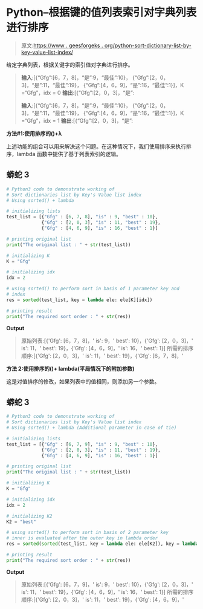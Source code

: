 # Python–根据键的值列表索引对字典列表进行排序

> 原文:[https://www . geesforgeks . org/python-sort-dictionary-list-by-key-value-list-index/](https://www.geeksforgeeks.org/python-sort-dictionaries-list-by-keys-value-list-index/)

给定字典列表，根据关键字的索引值对字典进行排序。

> **输入**:[{“Gfg”:[6，7，8]，“是”:9，“最佳”:10}，
> {“Gfg”:[2，0，3]，“是”:11，“最佳”:19}，
> {“Gfg”:[4，6，9]，“是”:16，“最佳”:1}]，K =“Gfg”，idx = 0
> **输出**:[{“Gfg”:[2，0，3]，“是”:
> 
> **输入**:[{“Gfg”:[6，7，8]，“是”:9，“最佳”:10}，
> {“Gfg”:[2，0，3]，“是”:11，“最佳”:19}，
> {“Gfg”:[4，6，9]，“是”:16，“最佳”:1}]，K =“Gfg”，idx = 1
> **输出**:[{“Gfg”:[2，0，3]，“是”:

**方法#1:使用排序的()+λ**

上述功能的组合可以用来解决这个问题。在这种情况下，我们使用排序来执行排序，lambda 函数中提供了基于列表索引的逻辑。

## 蟒蛇 3

```py
# Python3 code to demonstrate working of 
# Sort dictionaries list by Key's Value list index
# Using sorted() + lambda

# initializing lists
test_list = [{"Gfg" : [6, 7, 8], "is" : 9, "best" : 10}, 
             {"Gfg" : [2, 0, 3], "is" : 11, "best" : 19},
             {"Gfg" : [4, 6, 9], "is" : 16, "best" : 1}]

# printing original list
print("The original list : " + str(test_list))

# initializing K 
K = "Gfg"

# initializing idx 
idx = 2

# using sorted() to perform sort in basis of 1 parameter key and 
# index
res = sorted(test_list, key = lambda ele: ele[K][idx])

# printing result 
print("The required sort order : " + str(res))
```

**Output**

> 原始列表:[{'Gfg': [6，7，8]，' is': 9，' best': 10}，{'Gfg': [2，0，3]，' is': 11，' best': 19}，{'Gfg': [4，6，9]，' is': 16，' best': 1}]
> 所需的排序顺序:[{'Gfg': [2，0，3]，' is': 11，' best': 19}，{'Gfg': [6，7，8]，'

**方法 2:使用排序的()+ lambda(平局情况下的附加参数)**

这是对值排序的修改，如果列表中的值相同，则添加另一个参数。

## 蟒蛇 3

```py
# Python3 code to demonstrate working of 
# Sort dictionaries list by Key's Value list index
# Using sorted() + lambda (Additional parameter in case of tie)

# initializing lists
test_list = [{"Gfg" : [6, 7, 9], "is" : 9, "best" : 10}, 
             {"Gfg" : [2, 0, 3], "is" : 11, "best" : 19},
             {"Gfg" : [4, 6, 9], "is" : 16, "best" : 1}]

# printing original list
print("The original list : " + str(test_list))

# initializing K 
K = "Gfg"

# initializing idx 
idx = 2

# initializing K2 
K2 = "best"

# using sorted() to perform sort in basis of 2 parameter key
# inner is evaluated after the outer key in lambda order
res = sorted(sorted(test_list, key = lambda ele: ele[K2]), key = lambda ele: ele[K][idx])

# printing result 
print("The required sort order : " + str(res))
```

**Output**

> 原始列表:[{'Gfg': [6，7，9]，' is': 9，' best': 10}，{'Gfg': [2，0，3]，' is': 11，' best': 19}，{'Gfg': [4，6，9]，' is': 16，' best': 1}]
> 所需的排序顺序:[{'Gfg': [2，0，3]，' is': 11，' best': 19}，{'Gfg': [4，6，9]，'